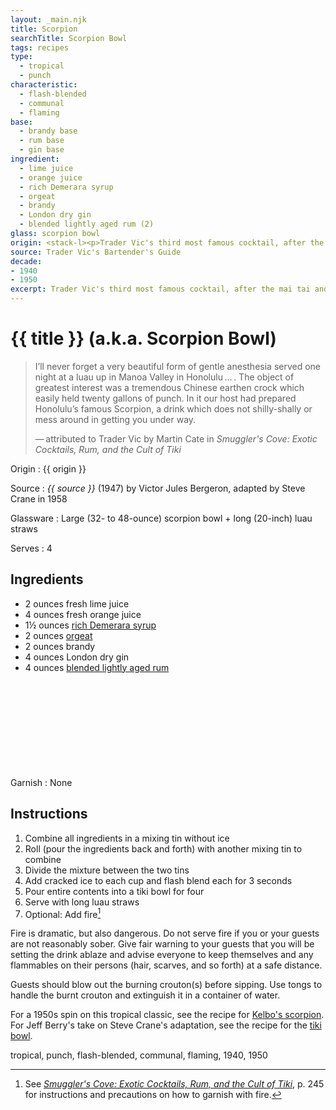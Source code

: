 ```yaml
---
layout: _main.njk
title: Scorpion
searchTitle: Scorpion Bowl
tags: recipes
type:
  - tropical
  - punch
characteristic:
  - flash-blended
  - communal
  - flaming
base:
  - brandy base
  - rum base
  - gin base
ingredient:
  - lime juice
  - orange juice
  - rich Demerara syrup
  - orgeat
  - brandy
  - London dry gin
  - blended lightly aged rum (2)
glass: scorpion bowl
origin: <stack-l><p>Trader Vic's third most famous cocktail, after the mai tai and the fog cutter. According to Martin Cate, Vic was inspired by a communal punch he drank at a luau in Hawaii and a <a href="https://en.wikipedia.org/wiki/Kava_culture" target="_blank" rel="external noopener">kava bowl ceremony</a> he witnessed in Micronesia.</p><p>Vic's 1947 recipe included lemon juice, gin, and white wine. He revised the recipe for single portions in the 1972 <cite>Trader Vic's Bartender's Guide</cite> reprint, omitting the gin and wine.<p><p>When Steve Crane, owner of the Luau in Beverly Hills, adapted the recipe in 1958 he swapped out the lemon juice in Trader Vic's recipe for lime juice and also dropped the white wine.</p></stack-l>
source: Trader Vic's Bartender's Guide
decade:
- 1940
- 1950
excerpt: Trader Vic's third most famous cocktail, after the mai tai and the fog cutter.
---
```

<!-- markdownlint-disable MD025 -->
# {{ title }} (a.k.a. Scorpion Bowl)
<!-- markdownlint-disable MD025 -->

> I’ll never forget a very beautiful form of gentle anesthesia served one night at a luau up in Manoa Valley in Honolulu&NoBreak;&thinsp;&NoBreak;…&NoBreak;&thinsp;&NoBreak;. The object of greatest interest was a tremendous Chinese earthen crock which easily held twenty gallons of punch. In it our host had prepared Honolulu’s famous Scorpion, a drink which does not shilly-shally or mess around in getting you under way.
>
> —&NoBreak;&thinsp;&NoBreak;attributed to Trader Vic by Martin Cate in <cite>Smuggler's Cove&colon; Exotic Cocktails, Rum, and the Cult of Tiki</cite>

Origin
  : {{ origin }}

Source
  : <cite><span data-pagefind-filter="Source">{{ source }}</span></cite> (1947) by  Victor Jules Bergeron, adapted by Steve Crane in 1958

Glassware
  : Large (32- to 48-ounce) scorpion bowl + long (20-inch) luau straws

Serves
  : 4

## Ingredients

* 2 ounces fresh lime juice
* 4 ounces fresh orange juice
* 1&frac12; ounces [rich Demerara syrup](/mixes/2-1-simple-syrup)
* 2 ounces [orgeat](/mixes/orgeat/)
* 2 ounces brandy
* 4 ounces London dry gin
* 4 ounces [blended lightly aged rum](/rums/04-rum-blended-lightly-aged/)<icon-l space="1em" class="bigger" label="(2)"><span class="with-icon"><svg class="icon"><use href="/assets/images/icons/circle-2.svg#circle-2"></use></svg></span></icon-l>

Garnish
  : <span data-pagefind-filter="Garnish">None</span>

## Instructions

1. Combine all ingredients in a mixing tin without ice
2. Roll (pour the ingredients back and forth) with another mixing tin to combine
3. Divide the mixture between the two tins
4. Add cracked ice to each cup and flash blend each for 3 seconds
5. Pour entire contents into a tiki bowl for four
6. Serve with long luau straws
7. Optional: Add fire[^1]

[^1]: See <cite><a href="https://www.smugglerscovesf.com/store/smugglers-cove-exotic-cocktails-rum-and-the-cult-of-tiki-signed" target="_blank" rel="external noopener">Smuggler's Cove&colon; Exotic Cocktails, Rum, and the Cult of Tiki</a></cite>, p. 245 for instructions and precautions on how to garnish with fire.

<tiki-callout type="danger">

  Fire is dramatic, but also dangerous. Do not serve fire if you or your guests are not reasonably sober. Give fair warning to your guests that you will be setting the drink ablaze and advise everyone to keep themselves and any flammables on their persons (hair, scarves, and so forth) at a safe distance.

  Guests should blow out the burning crouton(s) before sipping. Use tongs to handle the burnt crouton and extinguish it in a container of water.

</tiki-callout>

<tiki-callout type="tip">

  For a 1950s spin on this tropical classic, see the recipe for [Kelbo's scorpion](/recipes/kelbos-scorpion/). For Jeff Berry's take on Steve Crane's adaptation, see the recipe for the [tiki bowl](/recipes/tiki-bowl/).
</tiki-callout>

<div
  data-cat[0]="Drink"
  data-type[0]="Tropical"
  data-type[1]="Punch"
  data-char[0]="Flash-blended"
  data-char[1]="Communal"
  data-char[2]="Flaming"
  data-base[0]="Brandy"
  data-base[1]="Rum"
  data-base[2]="Gin"
  data-ingredient[0]="Lime juice"
  data-ingredient[1]="Orange juice"
  data-ingredient[2]="Rich Demerara syrup"
  data-ingredient[3]="Orgeat"
  data-ingredient[4]="Brandy"
  data-ingredient[5]="Gin, London dry"
  data-ingredient[6]="Blended lightly aged rum [2]"
  data-origin[0]="Trader Vic"
  data-origin[1]="Victor Bergeron"
  data-origin[2]="Steve Crane"
  data-glass[0]="Scorpion bowl"
  data-glass[1]="Scorpion bowl, large (32- to 48-ounce)"
  data-glass[2]="Luau straws"
  data-decade[0]="1940"
  data-decade[1]="1950"
  data-pagefind-filter="
    Category[data-cat[0]],
    Type[data-type[0]],
    Type[data-type[1]],
    Characteristic[data-char[0]],
    Characteristic[data-char[1]],
    Characteristic[data-char[2]],
    Base[data-base[0]],
    Base[data-base[1]],
    Base[data-base[2]],
    Ingredient[data-ingredient[0]],
    Ingredient[data-ingredient[1]],
    Ingredient[data-ingredient[2]],
    Ingredient[data-ingredient[3]],
    Ingredient[data-ingredient[4]],
    Ingredient[data-ingredient[5]],
    Ingredient[data-ingredient[6]],
    Origin[data-origin[0]],
    Origin[data-origin[1]],
    Origin[data-origin[2]],
    Glassware[data-glass[0]],
    Glassware[data-glass[1]],
    Glassware[data-glass[2]],
    Decade[data-decade[0]],
    Decade[data-decade[1]]
  "
>
</div>

<div class="keywords" aria-hidden>tropical, punch, flash-blended, communal, flaming, 1940, 1950</div>
